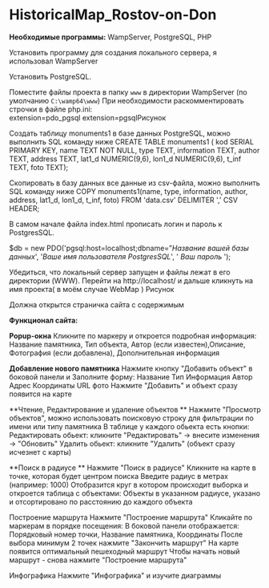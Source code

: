 # HistoricalMap_Rostov-on-Don
**Необходимые программы:**  WampServer, PostgreSQL, PHP 

Установить программу для создания локального сервера, я использовал WampServer 

Установить PostgreSQL. 

Поместите файлы проекта в папку `www` в директории WampServer (по умолчанию `C:\wamp64\www`) При необходимости раскомментировать строчки в файле php.ini:  
extension=pdo_pgsql 
extension=pgsqlРисунок 

Создать таблицу monuments1 в базе данных PostgreSQL, можно выполнить SQL команду ниже 
CREATE TABLE monuments1 ( kod SERIAL PRIMARY KEY, name TEXT NOT NULL, type TEXT, information TEXT, author TEXT, address TEXT, lat1_d NUMERIC(9,6), lon1_d NUMERIC(9,6), t_inf TEXT, foto TEXT); 

 

Скопировать в базу данных все данные из csv-файла, можно выполнить SQL команду ниже 
COPY monuments1(name, type, information, author, address, lat1_d, lon1_d, t_inf, foto) FROM 'data.csv' DELIMITER ',' CSV HEADER; 

 

В самом начале файла index.html прописать логин и пароль к PostgresSQL. 

$db = new PDO('pgsql:host=localhost;dbname=”*Название вашей базы данных*', '*Ваше имя пользователя PostgresSQL*', ' *Ваш пароль* '); 

 

Убедиться, что локальный сервер запущен и файлы лежат в его директории (WWW). Перейти на http://localhost/ и дальше кликнуть на имя проекта( в моём случае WebMap ) Рисунок 

Должна открытся страничка сайта с содержимым 

 

 

**Функционал сайта:** 

**Popup-окна** Кликните по маркеру и откроется подробная информация: 
Название памятника, Тип объекта, Автор (если известен),Описание, Фотография (если добавлена), Дополнительная информация 

**Добавление нового памятника** Нажмите кнопку "Добавить объект" в боковой панели и Заполните форму:
Название Тип Информация Автор Адрес Координаты URL фото 
Нажмите "Добавить" и объект сразу появится на карте 

**Чтение, Редактирование и удаление объектов **
Нажмите "Просмотр объектов", можно использовать поисковую строку для фильтрации по имени или типу памятника В таблице у каждого обьекта есть кнопки: 
Редактировать обьект: кликните "Редактировать" → внесите изменения → "Обновить" 
Удалить обьект: кликните "Удалить" (объект сразу исчезнет с карты) 

**Поиск в радиусе **
Нажмите "Поиск в радиусе" 
Кликните на карте в точке, которая будет центром поиска 
Введите радиус в метрах (например: 1000) 
Отобразится круг в котором происходит выборка и откроется таблица с объектами: Объекты в указанном радиусе, указано и отсортировано по расстоянию до каждого объекта 

Построение маршрута 
Нажмите "Построение маршрута"
Кликайте по маркерам в порядке посещения: 
В боковой панели отображается: Порядковый номер точки, Название памятника, Координаты 
После выбора минимум 2 точек нажмите "Закончить маршрут" 
На карте появится оптимальный пешеходный маршрут 
Чтобы начать новый маршрут - снова нажмите "Построение маршрута" 

Инфографика 
Нажмите "Инфографика" и изучите диаграммы 
